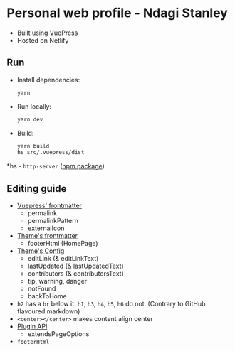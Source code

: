 # Personal web profile - Ndagi Stanley

- Built using VuePress
- Hosted on Netlify

## Run

- Install dependencies:

  ```bash
  yarn
  ```

- Run locally:

  ```bash
  yarn dev
  ```

- Build:

  ```bash
  yarn build
  hs src/.vuepress/dist
  ```

*hs - `http-server` ([npm package](https://www.npmjs.com/package/http-server))

## Editing guide

- [Vuepress' frontmatter](https://vuepress.github.io/reference/frontmatter.html)
  - permalink
  - permalinkPattern
  - externalIcon
- [Theme's frontmatter](https://vuepress.github.io/reference/default-theme/frontmatter.html)
  - footerHtml (HomePage)
- [Theme's Config](https://vuepress.github.io/reference/default-theme/config.html#locale-config)
  - editLink (& editLinkText)
  - lastUpdated (& lastUpdatedText)
  - contributors (& contributorsText)
  - tip, warning, danger
  - notFound
  - backToHome
- `h2` has a `br` below it. `h1`, `h3`, `h4`, `h5`, `h6` do not. (Contrary to GitHub flavoured markdown)
- `<center></center>` makes content align center
- [Plugin API](https://vuepress.github.io/reference/plugin-api.html)
  - extendsPageOptions
- `footerHtml`
